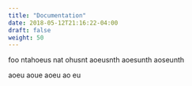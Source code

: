 ```yaml
---
title: "Documentation"
date: 2018-05-12T21:16:22-04:00
draft: false
weight: 50
---
```

foo ntahoeus nat ohusnt aoeusnth aoesunth aoseunth 

aoeu aoue aoeu ao eu
